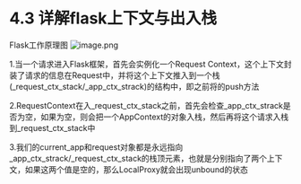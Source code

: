 # 4.3 详解flask上下文与出入栈

Flask工作原理图
![image.png](https://upload-images.jianshu.io/upload_images/7220971-cf45bd1876fcf08d.png?imageMogr2/auto-orient/strip%7CimageView2/2/w/1240)

1.当一个请求进入Flask框架，首先会实例化一个Request Context，这个上下文封装了请求的信息在Request中，并将这个上下文推入到一个栈(_request_ctx_stack/_app_ctx_strack)的结构中，即之前将的push方法

2.RequestContext在入_request_ctx_stack之前，首先会检查_app_ctx_strack是否为空，如果为空，则会把一个AppContext的对象入栈，然后再将这个请求入栈到_request_ctx_stack中

3.我们的current_app和request对象都是永远指向_app_ctx_strack/_request_ctx_stack的栈顶元素，也就是分别指向了两个上下文，如果这两个值是空的，那么LocalProxy就会出现unbound的状态

